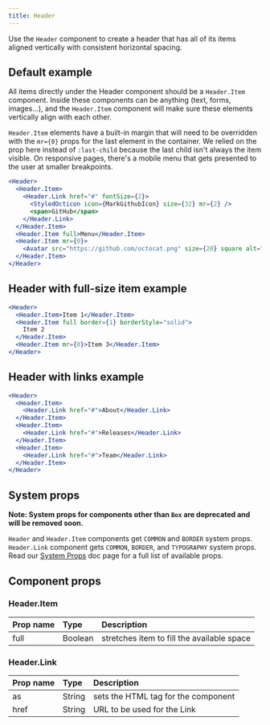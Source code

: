 ```yaml
---
title: Header
---
```


Use the `Header` component to create a header that has all of its items aligned vertically with consistent horizontal spacing.

## Default example

All items directly under the Header component should be a `Header.Item` component. Inside these components can be anything (text, forms, images...), and the `Header.Item` component will make sure these elements vertically align with each other.

`Header.Item` elements have a built-in margin that will need to be overridden with the `mr={0}` props for the last element in the container. We relied on the prop here instead of `:last-child` because the last child isn't always the item visible. On responsive pages, there's a mobile menu that gets presented to the user at smaller breakpoints.

```jsx live
<Header>
  <Header.Item>
    <Header.Link href="#" fontSize={2}>
      <StyledOcticon icon={MarkGithubIcon} size={32} mr={2} />
      <span>GitHub</span>
    </Header.Link>
  </Header.Item>
  <Header.Item full>Menu</Header.Item>
  <Header.Item mr={0}>
    <Avatar src="https://github.com/octocat.png" size={20} square alt="@octocat" />
  </Header.Item>
</Header>
```

## Header with full-size item example

```jsx live
<Header>
  <Header.Item>Item 1</Header.Item>
  <Header.Item full border={1} borderStyle="solid">
    Item 2
  </Header.Item>
  <Header.Item mr={0}>Item 3</Header.Item>
</Header>
```

## Header with links example

```jsx live
<Header>
  <Header.Item>
    <Header.Link href="#">About</Header.Link>
  </Header.Item>
  <Header.Item>
    <Header.Link href="#">Releases</Header.Link>
  </Header.Item>
  <Header.Item>
    <Header.Link href="#">Team</Header.Link>
  </Header.Item>
</Header>
```

## System props

**Note: System props for components other than `Box` are deprecated and will be removed soon.**

`Header` and `Header.Item` components get `COMMON` and `BORDER` system props. `Header.Link` component gets `COMMON`, `BORDER`, and `TYPOGRAPHY` system props. Read our [System Props](/system-props) doc page for a full list of available props.

## Component props

### Header.Item

| Prop name | Type    | Description                                |
| :-------- | :------ | :----------------------------------------- |
| full      | Boolean | stretches item to fill the available space |

### Header.Link

| Prop name | Type   | Description                         |
| :-------- | :----- | :---------------------------------- |
| as        | String | sets the HTML tag for the component |
| href      | String | URL to be used for the Link         |
